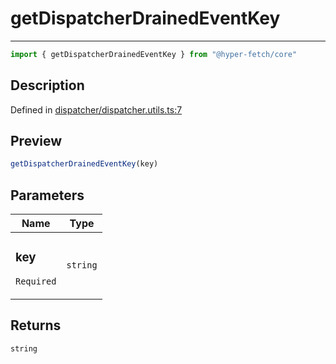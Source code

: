 

# getDispatcherDrainedEventKey

<div class="api-docs__separator" data-reactroot="">

---

</div><div class="api-docs__import" data-reactroot="">

```ts
import { getDispatcherDrainedEventKey } from "@hyper-fetch/core"
```

</div><div class="api-docs__section">

## Description

</div><div class="api-docs__description"><span class="api-docs__do-not-parse">



</span></div><p class="api-docs__definition">

Defined in [dispatcher/dispatcher.utils.ts:7](https://github.com/BetterTyped/hyper-fetch/blob/a5ae46b5/packages/core/src/dispatcher/dispatcher.utils.ts#L7)

</p><div class="api-docs__section">

## Preview

</div><div class="api-docs__preview fn">

```ts
getDispatcherDrainedEventKey(key)
```

</div><div class="api-docs__section">

## Parameters

</div><div class="api-docs__parameters"><table><thead><tr><th>Name</th><th>Type</th></tr></thead><tbody><tr param-data="key"><td class="api-docs__param-name required">

### key 

`Required`

</td><td class="api-docs__param-type">

`string`

</td></tr></tbody></table></div><div class="api-docs__section">

## Returns

</div><div class="api-docs__returns">

```ts
string
```

</div>